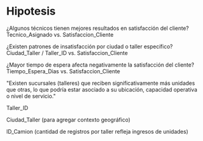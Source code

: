 
 # Hipotesis
 
 ¿Algunos técnicos tienen mejores resultados en satisfacción del cliente?
 Tecnico_Asignado vs. Satisfaccion_Cliente

 ¿Existen patrones de insatisfacción por ciudad o taller específico? 
 Ciudad_Taller / Taller_ID vs. Satisfaccion_Cliente

¿Mayor tiempo de espera afecta negativamente la satisfacción del cliente?
Tiempo_Espera_Dias vs. Satisfaccion_Cliente

 "Existen sucursales (talleres) que reciben significativamente más unidades que otras, lo que podría estar asociado a su ubicación, capacidad operativa o nivel de servicio."

Taller_ID

Ciudad_Taller (para agregar contexto geográfico)

ID_Camion (cantidad de registros por taller refleja ingresos de unidades)
